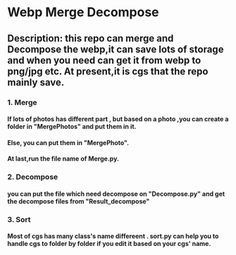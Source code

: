 # Webp Merge Decompose

## Description: this repo can merge and Decompose the webp,it can save lots of storage and when you need can get it from webp to png/jpg etc. At present,it is cgs that the repo mainly save.

### 1. Merge
#### If lots of photos has different part , but based on a photo ,you can create a folder in "MergePhotos" and put them in it.
#### Else, you can put them in "MergePhoto".
#### At last,run the file name of Merge.py.

### 2. Decompose
#### you can put the file which need decompose on "Decompose.py" and get the decompose files from "Result_decompose"

### 3. Sort
#### Most of cgs has many class's name differeent . sort.py can help you to handle cgs to folder by folder if you edit it based on your cgs' name. 